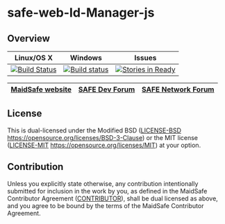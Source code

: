 # safe-web-Id-Manager-js

## Overview


|Linux/OS X|Windows|Issues|
|:--------:|:-----:|:----:|
|[![Build Status](https://travis-ci.org/maidsafe/safe-web-Id-Manager-js.svg?branch=master)](https://travis-ci.org/maidsafe/safe-web-Id-Manager-js)|[![Build status](https://ci.appveyor.com/api/projects/status/vyq74b658589wsva/branch/master?svg=true)](https://ci.appveyor.com/project/MaidSafe-QA/safe-web-id-manager-js/branch/master)|[![Stories in Ready](https://badge.waffle.io/maidsafe/safe-web-Id-Manager-js.png?label=ready&title=Ready)](https://waffle.io/maidsafe/safe-web-Id-Manager-js)| 

| [MaidSafe website](https://maidsafe.net) | [SAFE Dev Forum](https://forum.safedev.org) | [SAFE Network Forum](https://safenetforum.org) |
|:-------:|:-------:|:-------:|

## License

This is dual-licensed under the Modified BSD ([LICENSE-BSD](LICENSE-BSD) https://opensource.org/licenses/BSD-3-Clause) or the MIT license ([LICENSE-MIT](LICENSE-MIT) https://opensource.org/licenses/MIT) at your option.


## Contribution

Unless you explicitly state otherwise, any contribution intentionally submitted for inclusion in the
work by you, as defined in the MaidSafe Contributor Agreement ([CONTRIBUTOR](CONTRIBUTOR)), shall be
dual licensed as above, and you agree to be bound by the terms of the MaidSafe Contributor Agreement.

